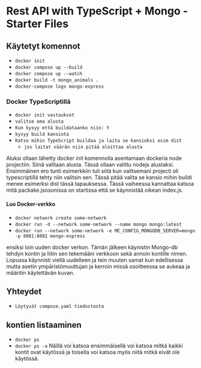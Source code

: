 # Rest API with TypeScript + Mongo - Starter Files

## Käytetyt komennot
- `docker init`
- `docker compose up --build`
- `docker compose up --watch`
- `docker build -t mongo_animals .`
- `docker-compose logs mongo-express`





### Docker TypeScriptillä
- `docker init vastaukset`
- `valitse oma alusta`
- `Kun kysyy että buildataanko niin: Y`
- `kysyy build kansiota`
- `Katso mihin TypeScript buildaa ja laita se kansioksi esim dist`
  - `jos laitat väärän niin pitää aloittaa alusta`

Aluksi ollaan lähetty docker init komennolla asentamaan dockeria node projectiin. Siinä valitaan alusta. Tässä ollaan valittu nodejs alustaksi. Ensimmäinen ero tunti esimerkkiin tuli siitä kun valitsemani projecti oli typescriptillä tehty niin valitsin sen. Tässä pitää valita se kansio mihin buildi menee esimerksi dist tässä tapauksessa. Tässä vaiheessa kannattaa katsoa mitä packake.jsosonissa on startissa että se käynnistää oikean index.js.

#### Luo Docker-verkko
- `docker network create some-network`
- `docker run -d --network some-network --name mongo mongo:latest`
- `docker run --network some-network -e ME_CONFIG_MONGODB_SERVER=mongo -p 8081:8081 mongo-express`

ensiksi loin uuden docker verkon. Tämän jälkeen käynistin Mongo-db tehdyn kontin ja liitin sen tekemääni verkkoon sekä annoin kontille nimen. Lopussa käynnisti viellä uudelleen ja tein muuten samat kun edellisessa mutta asetin ympäristömuuttujan ja kerroin missä osoitteessa se aukeaa ja määritin käytettävän kuvan.


## Yhteydet
  - `Löytyvät compose.yaml tiedostosta`


## kontien listaaminen
- `docker ps`
- `docker ps -a`
Näillä voi katsoa ensimmäisellä voi katsoa mitkä kaikki kontit ovat käytössä ja toisella voi katsoa myös niitä mitkä eivät ole käytössä.


